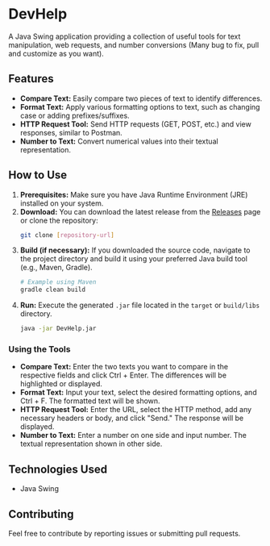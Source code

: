 # DevHelp

A Java Swing application providing a collection of useful tools for text manipulation, web requests, and number conversions (Many bug to fix, pull and customize as you want).

## Features

* **Compare Text:** Easily compare two pieces of text to identify differences.
* **Format Text:** Apply various formatting options to text, such as changing case or adding prefixes/suffixes.
* **HTTP Request Tool:** Send HTTP requests (GET, POST, etc.) and view responses, similar to Postman.
* **Number to Text:** Convert numerical values into their textual representation.

## How to Use

1.  **Prerequisites:** Make sure you have Java Runtime Environment (JRE) installed on your system.
2.  **Download:** You can download the latest release from the [Releases](link-to-releases) page or clone the repository:
    ```bash
    git clone [repository-url]
    ```
3.  **Build (if necessary):** If you downloaded the source code, navigate to the project directory and build it using your preferred Java build tool (e.g., Maven, Gradle).
    ```bash
    # Example using Maven
    gradle clean build
    ```
4.  **Run:** Execute the generated `.jar` file located in the `target` or `build/libs` directory.
    ```bash
    java -jar DevHelp.jar
    ```

### Using the Tools

* **Compare Text:** Enter the two texts you want to compare in the respective fields and click Ctrl + Enter. The differences will be highlighted or displayed.
* **Format Text:** Input your text, select the desired formatting options, and Ctrl + F. The formatted text will be shown.
* **HTTP Request Tool:** Enter the URL, select the HTTP method, add any necessary headers or body, and click "Send." The response will be displayed.
* **Number to Text:** Enter a number on one side and input number. The textual representation shown in other side.

## Technologies Used

* Java Swing

## Contributing

Feel free to contribute by reporting issues or submitting pull requests.